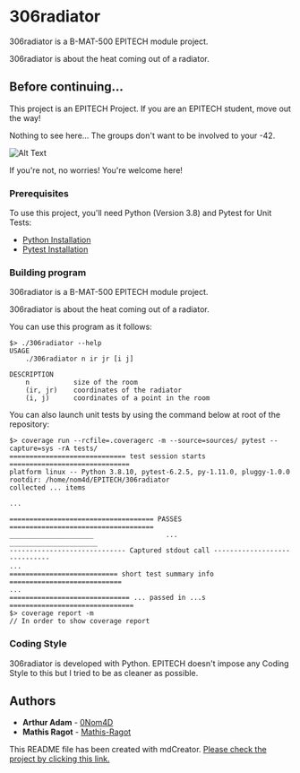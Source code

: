 # 306radiator

306radiator is a B-MAT-500 EPITECH module project.

306radiator is about the heat coming out of a radiator.

## Before continuing...

This project is an EPITECH Project. If you are an EPITECH student, move out the way!

Nothing to see here... The groups don't want to be involved to your -42.

![Alt Text](https://media.tenor.com/images/5a5f5957db8b98be17ef208737663b9b/tenor.gif)

If you're not, no worries! You're welcome here!

### Prerequisites

To use this project, you'll need Python (Version 3.8) and Pytest for Unit Tests:

* [Python Installation](https://www.python.org/downloads/)
* [Pytest Installation](https://docs.pytest.org/en/6.2.x/getting-started.html#install-pytest)

### Building program

306radiator is a B-MAT-500 EPITECH module project.

306radiator is about the heat coming out of a radiator.

You can use this program as it follows:

```textmate
$> ./306radiator --help
USAGE
    ./306radiator n ir jr [i j]

DESCRIPTION
    n           size of the room
    (ir, jr)    coordinates of the radiator
    (i, j)      coordinates of a point in the room
```

You can also launch unit tests by using the command below at root of the repository:

```textmate
$> coverage run --rcfile=.coveragerc -m --source=sources/ pytest --capture=sys -rA tests/
============================= test session starts ==============================
platform linux -- Python 3.8.10, pytest-6.2.5, py-1.11.0, pluggy-1.0.0
rootdir: /home/nom4d/EPITECH/306radiator
collected ... items

...

==================================== PASSES ====================================
_____________________                  ...                ______________________
----------------------------- Captured stdout call -----------------------------
...
=========================== short test summary info ============================
...
============================== ... passed in ...s ===============================
$> coverage report -m
// In order to show coverage report
```

### Coding Style

306radiator is developed with Python. EPITECH doesn't impose any Coding Style to this but I tried to be as cleaner as possible.

## Authors

* **Arthur Adam** - [0Nom4D](https://github.com/0Nom4D)
* **Mathis Ragot** - [Mathis-Ragot](https://github.com/Mathis-Ragot)

This README file has been created with mdCreator. [Please check the project by clicking this link.](https://github.com/0Nom4D/mdCreator/)